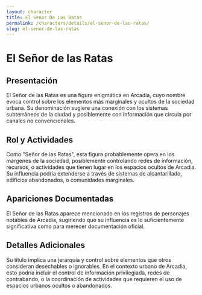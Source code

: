 ```yaml
---
layout: character
title: El Senor De Las Ratas
permalink: /characters/details/el-senor-de-las-ratas/
slug: el-senor-de-las-ratas
---
```


# El Señor de las Ratas

## Presentación
El Señor de las Ratas es una figura enigmática en Arcadia, cuyo nombre evoca control sobre los elementos más marginales y ocultos de la sociedad urbana. Su denominación sugiere una conexión con los sistemas subterráneos de la ciudad y posiblemente con información que circula por canales no convencionales.

## Rol y Actividades
Como "Señor de las Ratas", esta figura probablemente opera en los márgenes de la sociedad, posiblemente controlando redes de información, recursos, o actividades que tienen lugar en los espacios ocultos de Arcadia. Su influencia podría extenderse a través de sistemas de alcantarillado, edificios abandonados, o comunidades marginales.

## Apariciones Documentadas
El Señor de las Ratas aparece mencionado en los registros de personajes notables de Arcadia, sugiriendo que su influencia es lo suficientemente significativa como para merecer documentación oficial.

## Detalles Adicionales
Su título implica una jerarquía y control sobre elementos que otros consideran desechables o ignorables. En el contexto urbano de Arcadia, esto podría incluir el control de información privilegiada, redes de contrabando, o la coordinación de actividades que requieren el uso de espacios urbanos ocultos o abandonados.